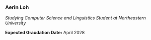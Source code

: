 ### Aerin Loh
*Studying Computer Science and Linguistics*
*Student at Northeastern University*

**Expected Graudation Date:** April 2028